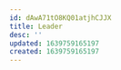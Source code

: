 ```yaml
---
id: dAwA71tO8KQ01atjhCJJX
title: Leader
desc: ''
updated: 1639759165197
created: 1639759165197
---
```


